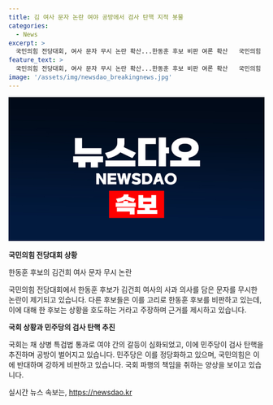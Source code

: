 ```yaml
---
title: 김 여사 문자 논란 여야 공방에서 검사 탄핵 지적 봇물
categories:
  - News
excerpt: >
  국민의힘 전당대회, 여사 문자 무시 논란 확산...한동훈 후보 비판 여론 확산   국민의힘 전당대회에서 한동훈 후보의 김건희 여사 문자 무시 의혹이 논란을 일으키고 있다. 경쟁자들은 후보를 비판하며 여론전을 벌이는 가운데, 한동훈 후보는 사과 의도가 없었다고 주장하고 있다. 또한, 국회에서는 채 상병 특검법을 둘러싼 여야 갈등과 민주당의 검사 탄핵 추진에 대한 공방이 벌어지고 있다. 국회 파행과 관련하여 국민의힘은 민주당을 법치 파괴와 사법 방해로 비판하고 있는 상황이다.
feature_text: >
  국민의힘 전당대회, 여사 문자 무시 논란 확산...한동훈 후보 비판 여론 확산   국민의힘 전당대회에서 한동훈 후보의 김건희 여사 문자 무시 의혹이 논란을 일으키고 있다. 경쟁자들은 후보를 비판하며 여론전을 벌이는 가운데, 한동훈 후보는 사과 의도가 없었다고 주장하고 있다. 또한, 국회에서는 채 상병 특검법을 둘러싼 여야 갈등과 민주당의 검사 탄핵 추진에 대한 공방이 벌어지고 있다. 국회 파행과 관련하여 국민의힘은 민주당을 법치 파괴와 사법 방해로 비판하고 있는 상황이다.
image: '/assets/img/newsdao_breakingnews.jpg'
---
```


<p><img src="/assets/img/newsdao_breakingnews.jpg" alt="pcversion 속보" /></p>

<p><strong>국민의힘 전당대회 상황</strong></p>

<p>한동훈 후보의 김건희 여사 문자 무시 논란</p>

<p>국민의힘 전당대회에서 한동훈 후보가 김건희 여사의 사과 의사를 담은 문자를 무시한 논란이 제기되고 있습니다. 다른 후보들은 이를 고리로 한동훈 후보를 비판하고 있는데, 이에 대해 한 후보는 상황을 호도하는 거라고 주장하며 근거를 제시하고 있습니다. </p>

<p><strong>국회 상황과 민주당의 검사 탄핵 추진</strong></p>

<p>국회는 채 상병 특검법 통과로 여야 간의 갈등이 심화되었고, 이에 민주당이 검사 탄핵을 추진하며 공방이 벌어지고 있습니다. 민주당은 이를 정당화하고 있으며, 국민의힘은 이에 반대하며 강하게 비판하고 있습니다. 국회 파행의 책임을 취하는 양상을 보이고 있습니다.</p>
실시간 뉴스 속보는, <a href="https://newsdao.kr" rel="dofollow">https://newsdao.kr</a>


